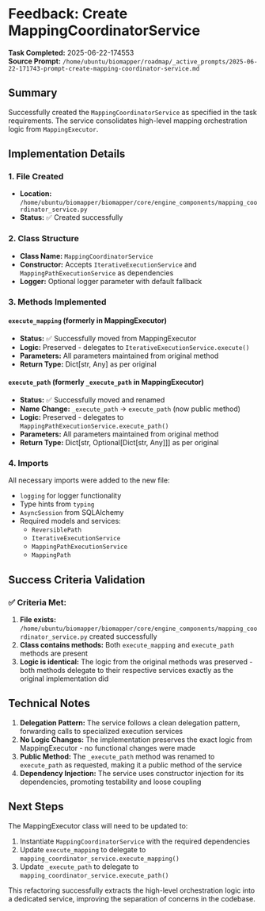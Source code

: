 # Feedback: Create MappingCoordinatorService

**Task Completed:** 2025-06-22-174553  
**Source Prompt:** `/home/ubuntu/biomapper/roadmap/_active_prompts/2025-06-22-171743-prompt-create-mapping-coordinator-service.md`

## Summary

Successfully created the `MappingCoordinatorService` as specified in the task requirements. The service consolidates high-level mapping orchestration logic from `MappingExecutor`.

## Implementation Details

### 1. File Created
- **Location:** `/home/ubuntu/biomapper/biomapper/core/engine_components/mapping_coordinator_service.py`
- **Status:** ✅ Created successfully

### 2. Class Structure
- **Class Name:** `MappingCoordinatorService`
- **Constructor:** Accepts `IterativeExecutionService` and `MappingPathExecutionService` as dependencies
- **Logger:** Optional logger parameter with default fallback

### 3. Methods Implemented

#### `execute_mapping` (formerly in MappingExecutor)
- **Status:** ✅ Successfully moved from MappingExecutor
- **Logic:** Preserved - delegates to `IterativeExecutionService.execute()`
- **Parameters:** All parameters maintained from original method
- **Return Type:** Dict[str, Any] as per original

#### `execute_path` (formerly `_execute_path` in MappingExecutor)
- **Status:** ✅ Successfully moved and renamed
- **Name Change:** `_execute_path` → `execute_path` (now public method)
- **Logic:** Preserved - delegates to `MappingPathExecutionService.execute_path()`
- **Parameters:** All parameters maintained from original method
- **Return Type:** Dict[str, Optional[Dict[str, Any]]] as per original

### 4. Imports
All necessary imports were added to the new file:
- `logging` for logger functionality
- Type hints from `typing`
- `AsyncSession` from SQLAlchemy
- Required models and services:
  - `ReversiblePath`
  - `IterativeExecutionService`
  - `MappingPathExecutionService`
  - `MappingPath`

## Success Criteria Validation

### ✅ Criteria Met:
1. **File exists:** `/home/ubuntu/biomapper/biomapper/core/engine_components/mapping_coordinator_service.py` created successfully
2. **Class contains methods:** Both `execute_mapping` and `execute_path` methods are present
3. **Logic is identical:** The logic from the original methods was preserved - both methods delegate to their respective services exactly as the original implementation did

## Technical Notes

1. **Delegation Pattern:** The service follows a clean delegation pattern, forwarding calls to specialized execution services
2. **No Logic Changes:** The implementation preserves the exact logic from MappingExecutor - no functional changes were made
3. **Public Method:** The `_execute_path` method was renamed to `execute_path` as requested, making it a public method of the service
4. **Dependency Injection:** The service uses constructor injection for its dependencies, promoting testability and loose coupling

## Next Steps

The MappingExecutor class will need to be updated to:
1. Instantiate `MappingCoordinatorService` with the required dependencies
2. Update `execute_mapping` to delegate to `mapping_coordinator_service.execute_mapping()`
3. Update `_execute_path` to delegate to `mapping_coordinator_service.execute_path()`

This refactoring successfully extracts the high-level orchestration logic into a dedicated service, improving the separation of concerns in the codebase.